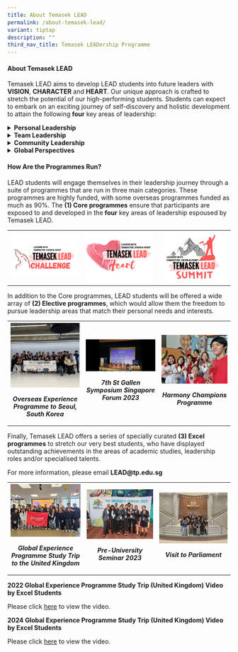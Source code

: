 ```yaml
---
title: About Temasek LEAD
permalink: /about-temasek-lead/
variant: tiptap
description: ""
third_nav_title: Temasek LEADership Programme
---
```

<h4><strong>About Temasek LEAD</strong></h4>
<p>Temasek LEAD aims to develop LEAD students into future leaders with <strong>VISION</strong>, <strong>CHARACTER</strong> and <strong>HEART</strong>.
Our unique approach is crafted to stretch the potential of our high-performing
students. Students can expect to embark on an exciting journey of self-discovery
and holistic development to attain the following <strong>four</strong> key
areas of leadership:</p>
<div data-type="detailGroup" class="isomer-accordion-group isomer-accordion isomer-accordion-white">
<details class="isomer-details">
<summary><strong>Personal Leadership</strong>
</summary>
<div data-type="detailsContent" class="isomer-details-content">
<p>LEAD students will be developed to become effective leaders by raising
their self-awareness, helping them understand their leadership profile
and providing them with opportunities to lead from their strengths. Students
will be provided opportunities to learn essential skills such as effective
communication, planning and organising, problem solving, decision making
and situational adaptability.</p>
<p></p>
<table style="minWidth: 75px">
<colgroup>
<col>
<col>
<col>
</colgroup>
<tbody>
<tr>
<th rowspan="1" colspan="1">
<div class="isomer-image-wrapper">
<img style="width: 100%" height="auto" width="100%" alt="" src="/images/Events/Temasek LEAD/Professional_Development_Workshops.png">
</div>
<p><em>Professional Development Workshops</em>
</p>
</th>
<th rowspan="1" colspan="1">
<div class="isomer-image-wrapper">
<img style="width: 100%" height="auto" width="100%" alt="" src="/images/Events/Temasek LEAD/Leadership_Development_Workshops.png">
</div>
<p><em>Leadership Development Workshops</em>
</p>
</th>
<th rowspan="1" colspan="1">
<div class="isomer-image-wrapper">
<img style="width: 100%" height="auto" width="100%" alt="" src="/images/Events/Temasek LEAD/Mentorship_Programmes.jpg">
</div>
<p><em>Mentorship Programmes</em>
</p>
</th>
</tr>
</tbody>
</table>
</div>
</details>
</div>
<div data-type="detailGroup" class="isomer-accordion-group isomer-accordion isomer-accordion-white">
<details class="isomer-details">
<summary><strong>Team Leadership</strong>
</summary>
<div data-type="detailsContent" class="isomer-details-content">
<p>LEAD students will be offered practice and experiential platforms to lead
in challenging situations. They will acquire skills to organise teams,
strengthen their awareness of teamwork and group dynamics, develop team
resilience, conflict management and negotiation skills, emotional intelligence,
and collaboration strategies. Exciting outdoor adventure programmes, including
caving and white water rafting in various countries, will dev elop their
capabilities to overcome team challenges.</p>
<p></p>
<table style="minWidth: 75px">
<colgroup>
<col>
<col>
<col>
</colgroup>
<tbody>
<tr>
<th rowspan="1" colspan="1">
<div class="isomer-image-wrapper">
<img style="width: 100%" height="auto" width="100%" alt="" src="/images/Events/Temasek LEAD/Overseas_Adventure_Trips.jpg">
</div>
<p><em>Overseas Adventure Trips</em>
</p>
</th>
<th rowspan="1" colspan="1">
<div class="isomer-image-wrapper">
<img style="width: 100%" height="auto" width="100%" alt="" src="/images/Events/Temasek LEAD/Adventure_Learning_Expeditions.jpg">
</div>
<p><em>Adventure Learning Expeditions</em>
</p>
</th>
<th rowspan="1" colspan="1">
<div class="isomer-image-wrapper">
<img style="width: 100%" height="auto" width="100%" alt="" src="/images/Events/Temasek LEAD/Team_Building_Workshops.jpg">
</div>
<p><em>Team Building Workshops</em>
</p>
</th>
</tr>
</tbody>
</table>
</div>
</details>
</div>
<div data-type="detailGroup" class="isomer-accordion-group isomer-accordion isomer-accordion-white">
<details class="isomer-details">
<summary><strong>Community Leadership</strong>
</summary>
<div data-type="detailsContent" class="isomer-details-content">
<p>LEAD students are given platforms to be actively engaged in leading service
learning initiatives, both locally and overseas. The programme aims to
groom compassionate leaders with a heart for others, who think beyond themselves
and their immediate teams, to be socially responsible citizens, and to
serve and care for their community.</p>
<p></p>
<table style="minWidth: 75px">
<colgroup>
<col>
<col>
<col>
</colgroup>
<tbody>
<tr>
<th rowspan="1" colspan="1">
<div class="isomer-image-wrapper">
<img style="width: 100%" height="auto" width="100%" alt="" src="/images/Events/Temasek LEAD/Overseas_Community_Leadership_Projects.jpg">
</div>
<p><em>Overseas Community Leadership Projects</em>
</p>
</th>
<th rowspan="1" colspan="1">
<div class="isomer-image-wrapper">
<img style="width: 100%" height="auto" width="100%" alt="" src="/images/Events/Temasek LEAD/Community_Outreach_in_Singapore.jpg">
</div>
<p><em>Community Outreach in Singapore</em>
</p>
</th>
<th rowspan="1" colspan="1">
<div class="isomer-image-wrapper">
<img style="width: 100%" height="auto" width="100%" alt="" src="/images/Events/Temasek LEAD/Self_initiated_Community_Events.jpg">
</div>
<p><em>Self-initiated Community Events</em>
</p>
</th>
</tr>
</tbody>
</table>
</div>
</details>
</div>
<div data-type="detailGroup" class="isomer-accordion-group isomer-accordion isomer-accordion-white">
<details class="isomer-details">
<summary><strong>Global Perspectives</strong>
</summary>
<div data-type="detailsContent" class="isomer-details-content">
<p>Finally, LEAD students are provided opportunities to engage global and
local government agencies, non-governmental organisations, industries,
and educational institutions. They will develop 21st century competencies,
such as critical and inventive thinking, global awareness and cross-cultural
skills, change readiness, and an enterprising spirit; and be groomed to
be adaptable future-oriented leaders. LEAD students can look forward to
participating in immersive and intellectual symposiums such as those organised
by the United Nations, local and overseas universities and agencies, as
well as engagements with government officials, industry and thought leaders,
and exchanges with peers across the world.</p>
<p></p>
<table style="minWidth: 75px">
<colgroup>
<col>
<col>
<col>
</colgroup>
<tbody>
<tr>
<th rowspan="1" colspan="1">
<div class="isomer-image-wrapper">
<img style="width: 100%" height="auto" width="100%" alt="" src="/images/Events/Temasek LEAD/Local_Forums.png">
</div>
<p><em>Local Forums</em>
</p>
</th>
<th rowspan="1" colspan="1">
<div class="isomer-image-wrapper">
<img style="width: 100%" height="auto" width="100%" alt="" src="/images/Events/Temasek LEAD/Overseas_Conferences.jpg">
</div>
<p><em>Overseas Conferences</em>
</p>
</th>
<th rowspan="1" colspan="1">
<div class="isomer-image-wrapper">
<img style="width: 100%" height="auto" width="100%" alt="" src="/images/Events/Temasek LEAD/Overseas_Exchange_Programmes.jpg">
</div>
<p><em>Overseas Exchange Programmes</em>
</p>
</th>
</tr>
</tbody>
</table>
</div>
</details>
</div>
<h4><strong>How Are the Programmes Run?</strong></h4>
<p>LEAD students will engage themselves in their leadership journey through
a suite of programmes that are run in three main categories. These programmes
are highly funded, with some overseas programmes funded as much as 90%.
The&nbsp;<strong>(1) Core programmes</strong>&nbsp;ensure that participants
are exposed to and developed in the <strong>four</strong> key areas of leadership
espoused by Temasek LEAD.&nbsp;&nbsp;</p>
<table style="minWidth: 75px">
<colgroup>
<col>
<col>
<col>
</colgroup>
<tbody>
<tr>
<th rowspan="1" colspan="1">
<div class="isomer-image-wrapper">
<img style="width: 100%" height="auto" width="100%" alt="" src="/images/Events/Temasek LEAD/Temasek_LEAD_Challenge_Logo_1.png">
</div>
</th>
<th rowspan="1" colspan="1">
<div class="isomer-image-wrapper">
<img style="width: 100%" height="auto" width="100%" alt="" src="/images/Events/Temasek LEAD/LEAD_Heart.png">
</div>
</th>
<th rowspan="1" colspan="1">
<div class="isomer-image-wrapper">
<img style="width: 100%" height="auto" width="100%" alt="" src="/images/Events/Temasek LEAD/LEAD_Summit.png">
</div>
</th>
</tr>
</tbody>
</table>
<p>In addition to the Core programmes, LEAD students will be offered a wide
array of&nbsp;<strong>(2) Elective programmes</strong>, which would allow
them the freedom to pursue leadership areas that match their personal needs
and interests.</p>
<table style="minWidth: 75px">
<colgroup>
<col>
<col>
<col>
</colgroup>
<tbody>
<tr>
<th rowspan="1" colspan="1">
<div class="isomer-image-wrapper">
<img style="width: 100%" height="auto" width="100%" alt="" src="/images/Events/Temasek LEAD/Overseas_Experience_Programme_to_Seoul__South_Korea.png">
</div>
<p><em>Overseas Experience Programme to Seoul, South Korea</em>
</p>
</th>
<th rowspan="1" colspan="1">
<div class="isomer-image-wrapper">
<img style="width: 100%" height="auto" width="100%" alt="" src="/images/Events/Temasek LEAD/7th_St_Gallen_Symposium_Singapore_Forum_2023.png">
</div>
<p><em>7th St Gallen Symposium Singapore Forum 2023</em>
</p>
</th>
<th rowspan="1" colspan="1">
<div class="isomer-image-wrapper">
<img style="width: 100%" height="auto" width="100%" alt="" src="/images/Events/Temasek LEAD/Harmony_Champions_Programme.png">
</div>
<p><em>Harmony Champions Programm</em>e</p>
</th>
</tr>
</tbody>
</table>
<p>Finally, Temasek LEAD offers a series of specially curated&nbsp;<strong>(3) Excel programmes</strong>&nbsp;to
stretch our very best students, who have displayed outstanding achievements
in the areas of academic studies, leadership roles and/or specialised talents.&nbsp;</p>
<p>For more information, please email <strong><a rel="noopener noreferrer nofollow" target="_blank">LEAD@tp.edu.sg</a></strong>
</p>
<table style="minWidth: 75px">
<colgroup>
<col>
<col>
<col>
</colgroup>
<tbody>
<tr>
<th rowspan="1" colspan="1">
<div class="isomer-image-wrapper">
<img style="width: 100%" height="auto" width="100%" alt="" src="/images/Events/Temasek LEAD/Global_Experience_Programme_Study_Trip_to_the_United_Kingdom.jpg">
</div>
<p><em>Global Experience Programme Study Trip to the United Kingdom</em>
</p>
</th>
<th rowspan="1" colspan="1">
<div class="isomer-image-wrapper">
<img style="width: 100%" height="auto" width="100%" alt="" src="/images/Events/Temasek LEAD/Pre_University_Seminar_2023.jpg">
</div>
<p><em>Pre-University Seminar 2023</em>
</p>
</th>
<th rowspan="1" colspan="1">
<div class="isomer-image-wrapper">
<img style="width: 100%" height="auto" width="100%" alt="" src="/images/Events/Temasek LEAD/Visit_to_Parliament.jpg">
</div>
<p><em>Visit to Parliament</em>
</p>
</th>
</tr>
</tbody>
</table>
<p><strong>2022 Global Experience Programme Study Trip (United Kingdom) Video by Excel Students</strong>
</p>
<p>Please click <a href="https://for.edu.sg/2022gepvid" rel="noopener noreferrer nofollow" target="_blank">here</a> to
view the video.</p>
<p><strong>2024 Global Experience Programme Study Trip (United Kingdom) Video by Excel Students</strong>
</p>
<p>Please click <a href="https://for.edu.sg/2024gepvid" rel="noopener noreferrer nofollow" target="_blank">here</a> to
view the video.</p>
<p></p>